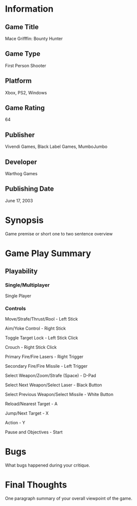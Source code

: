 # Information
## Game Title
Mace Grifffin: Bounty Hunter
## Game Type
First Person Shooter
## Platform
Xbox, PS2, Windows
## Game Rating
64
## Publisher
Vivendi Games, Black Label Games, MumboJumbo
## Developer
Warthog Games
## Publishing Date
June 17, 2003
# Synopsis
Game premise or short one to two sentence overview

# Game Play Summary
## Playability
### Single/Multiplayer
Single Player
### Controls

Move/Strafe/Thrust/Rool - Left Stick

Aim/Yoke Control - Right Stick

Toggle Target Lock - Left Stick Click

Crouch - Right Stick Click

Primary Fire/Fire Lasers - Right Trigger

Secondary Fire/Fire Missile - Left Trigger

Select Weapon/Zoom/Strafe (Space) - D-Pad

Select Next Weapon/Select Laser - Black Button

Select Previous Weapon/Select Missile - White Button

Reload/Nearest Target - A

Jump/Next Target - X

Action - Y

Pause and Objectives - Start

# Bugs
What bugs happened during your critique.
# Final Thoughts
One paragraph summary of your overall viewpoint of the game.
